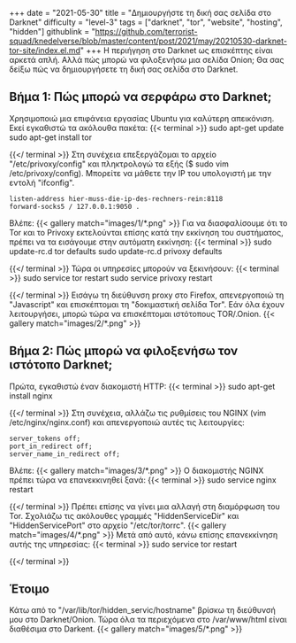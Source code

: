 +++
date = "2021-05-30"
title = "Δημιουργήστε τη δική σας σελίδα στο Darknet"
difficulty = "level-3"
tags = ["darknet", "tor", "website", "hosting", "hidden"]
githublink = "https://github.com/terrorist-squad/knedelverse/blob/master/content/post/2021/may/20210530-darknet-tor-site/index.el.md"
+++
Η περιήγηση στο Darknet ως επισκέπτης είναι αρκετά απλή. Αλλά πώς μπορώ να φιλοξενήσω μια σελίδα Onion; Θα σας δείξω πώς να δημιουργήσετε τη δική σας σελίδα στο Darknet.
## Βήμα 1: Πώς μπορώ να σερφάρω στο Darknet;
Χρησιμοποιώ μια επιφάνεια εργασίας Ubuntu για καλύτερη απεικόνιση. Εκεί εγκαθιστώ τα ακόλουθα πακέτα:
{{< terminal >}}
sudo apt-get update
sudo apt-get install tor 

{{</ terminal >}}
Στη συνέχεια επεξεργάζομαι το αρχείο "/etc/privoxy/config" και πληκτρολογώ τα εξής ($ sudo vim /etc/privoxy/config). Μπορείτε να μάθετε την IP του υπολογιστή με την εντολή "ifconfig".
```
listen-address hier-muss-die-ip-des-rechners-rein:8118
forward-socks5 / 127.0.0.1:9050 .

```
Βλέπε:
{{< gallery match="images/1/*.png" >}}
Για να διασφαλίσουμε ότι το Tor και το Privoxy εκτελούνται επίσης κατά την εκκίνηση του συστήματος, πρέπει να τα εισάγουμε στην αυτόματη εκκίνηση:
{{< terminal >}}
sudo update-rc.d tor defaults
sudo update-rc.d privoxy defaults

{{</ terminal >}}
Τώρα οι υπηρεσίες μπορούν να ξεκινήσουν:
{{< terminal >}}
sudo service tor restart
sudo service privoxy restart

{{</ terminal >}}
Εισάγω τη διεύθυνση proxy στο Firefox, απενεργοποιώ τη "Javascript" και επισκέπτομαι τη "δοκιμαστική σελίδα Tor". Εάν όλα έχουν λειτουργήσει, μπορώ τώρα να επισκέπτομαι ιστότοπους TOR/.Onion.
{{< gallery match="images/2/*.png" >}}

## Βήμα 2: Πώς μπορώ να φιλοξενήσω τον ιστότοπο Darknet;
Πρώτα, εγκαθιστώ έναν διακομιστή HTTP:
{{< terminal >}}
sudo apt-get install nginx

{{</ terminal >}}
Στη συνέχεια, αλλάζω τις ρυθμίσεις του NGINX (vim /etc/nginx/nginx.conf) και απενεργοποιώ αυτές τις λειτουργίες:
```
server_tokens off;
port_in_redirect off;
server_name_in_redirect off;

```
Βλέπε:
{{< gallery match="images/3/*.png" >}}
Ο διακομιστής NGINX πρέπει τώρα να επανεκκινηθεί ξανά:
{{< terminal >}}
sudo service nginx restart

{{</ terminal >}}
Πρέπει επίσης να γίνει μια αλλαγή στη διαμόρφωση του Tor. Σχολιάζω τις ακόλουθες γραμμές "HiddenServiceDir" και "HiddenServicePort" στο αρχείο "/etc/tor/torrc".
{{< gallery match="images/4/*.png" >}}
Μετά από αυτό, κάνω επίσης επανεκκίνηση αυτής της υπηρεσίας:
{{< terminal >}}
sudo service tor restart

{{</ terminal >}}

## Έτοιμο
Κάτω από το "/var/lib/tor/hidden_servic/hostname" βρίσκω τη διεύθυνσή μου στο Darknet/Onion. Τώρα όλα τα περιεχόμενα στο /var/www/html είναι διαθέσιμα στο Darkent.
{{< gallery match="images/5/*.png" >}}